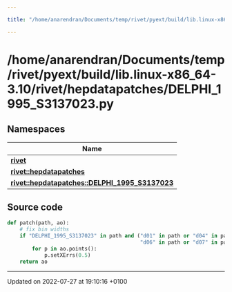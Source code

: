 ```yaml
---

title: "/home/anarendran/Documents/temp/rivet/pyext/build/lib.linux-x86_64-3.10/rivet/hepdatapatches/DELPHI_1995_S3137023.py"

---
```


# /home/anarendran/Documents/temp/rivet/pyext/build/lib.linux-x86_64-3.10/rivet/hepdatapatches/DELPHI_1995_S3137023.py



## Namespaces

| Name           |
| -------------- |
| **[rivet](http://example.org/namespaces/namespacerivet/)**  |
| **[rivet::hepdatapatches](http://example.org/namespaces/namespacerivet_1_1hepdatapatches/)**  |
| **[rivet::hepdatapatches::DELPHI_1995_S3137023](http://example.org/namespaces/namespacerivet_1_1hepdatapatches_1_1delphi__1995__s3137023/)**  |




## Source code

```python
def patch(path, ao):
    # fix bin widths
    if "DELPHI_1995_S3137023" in path and ("d01" in path or "d04" in path or "d05" in path or
                                           "d06" in path or "d07" in path ):
        for p in ao.points():
            p.setXErrs(0.5)
    return ao
```


-------------------------------

Updated on 2022-07-27 at 19:10:16 +0100
